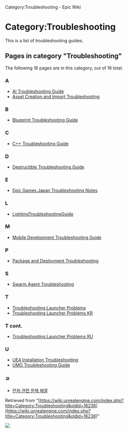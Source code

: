 Category:Troubleshooting - Epic Wiki                    

Category:Troubleshooting
========================

This is a list of troubleshooting guides.

Pages in category "Troubleshooting"
-----------------------------------

The following 16 pages are in this category, out of 16 total.

### A

*   [AI Troubleshooting Guide](/AI_Troubleshooting_Guide "AI Troubleshooting Guide")
*   [Asset Creation and Import Troubleshooting](/Asset_Creation_and_Import_Troubleshooting "Asset Creation and Import Troubleshooting")

### B

*   [Blueprint Troubleshooting Guide](/Blueprint_Troubleshooting_Guide "Blueprint Troubleshooting Guide")

### C

*   [C++ Troubleshooting Guide](/C%2B%2B_Troubleshooting_Guide "C++ Troubleshooting Guide")

### D

*   [Destructible Troubleshooting Guide](/Destructible_Troubleshooting_Guide "Destructible Troubleshooting Guide")

### E

*   [Epic Games Japan Troubleshooting Notes](/Epic_Games_Japan_Troubleshooting_Notes "Epic Games Japan Troubleshooting Notes")

### L

*   [LightingTroubleshootingGuide](/LightingTroubleshootingGuide "LightingTroubleshootingGuide")

### M

*   [Mobile Development Troubleshooting Guide](/Mobile_Development_Troubleshooting_Guide "Mobile Development Troubleshooting Guide")

### P

*   [Package and Deployment Troubleshooting](/Package_and_Deployment_Troubleshooting "Package and Deployment Troubleshooting")

### S

*   [Swarm Agent Troubleshooting](/Swarm_Agent_Troubleshooting "Swarm Agent Troubleshooting")

### T

*   [Troubleshooting Launcher Problems](/Troubleshooting_Launcher_Problems "Troubleshooting Launcher Problems")
*   [Troubleshooting Launcher Problems KR](/Troubleshooting_Launcher_Problems_KR "Troubleshooting Launcher Problems KR")

### T cont.

*   [Troubleshooting Launcher Problems RU](/Troubleshooting_Launcher_Problems_RU "Troubleshooting Launcher Problems RU")

### U

*   [UE4 Installation Troubleshooting](/UE4_Installation_Troubleshooting "UE4 Installation Troubleshooting")
*   [UMG Troubleshooting Guide](/UMG_Troubleshooting_Guide "UMG Troubleshooting Guide")

### ㄹ

*   [런처 관련 문제 해결](/%EB%9F%B0%EC%B2%98_%EA%B4%80%EB%A0%A8_%EB%AC%B8%EC%A0%9C_%ED%95%B4%EA%B2%B0 "런처 관련 문제 해결")

Retrieved from "[https://wiki.unrealengine.com/index.php?title=Category:Troubleshooting&oldid=16236](https://wiki.unrealengine.com/index.php?title=Category:Troubleshooting&oldid=16236)"

  ![](https://tracking.unrealengine.com/track.png)